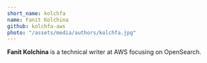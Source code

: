 ```yaml
---
short_name: kolchfa
name: Fanit Kolchina
github: kolchfa-aws
photo: "/assets/media/authors/kolchfa.jpg"
---
```


**Fanit Kolchina** is a technical writer at AWS focusing on OpenSearch.